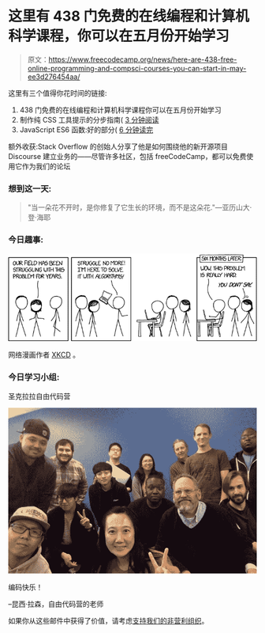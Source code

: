 # 这里有 438 门免费的在线编程和计算机科学课程，你可以在五月份开始学习

> 原文：<https://www.freecodecamp.org/news/here-are-438-free-online-programming-and-compsci-courses-you-can-start-in-may-ee3d276454aa/>

这里有三个值得你花时间的链接:

1.  438 门免费的在线编程和计算机科学课程你可以在五月份开始学习
2.  制作纯 CSS 工具提示的分步指南( [3 分钟阅读](https://fcc.im/2oXNBSq)
3.  JavaScript ES6 函数:好的部分( [6 分钟读完](https://fcc.im/2qFte9j)

额外收获:Stack Overflow 的创始人分享了他是如何围绕他的新开源项目 Discourse 建立业务的——尽管许多社区，包括 freeCodeCamp，都可以免费使用它作为我们的论坛

### 想到这一天:

> "当一朵花不开时，是你修复了它生长的环境，而不是这朵花."—亚历山大·登·海耶

### 今日趣事:

![idJM8x7dl6KyKWRm0GS0tvMHKwDNuv6r-vKD](img/aae4760d6153d38d77b11cee960b5e83.png)

网络漫画作者 [XKCD](https://fcc.im/2p5Su78) 。

### 今日学习小组:

圣克拉拉自由代码营

![wYJChV7y-6nGSmOR-XN3igGHOdbRh6uDh1Z1](img/8cf1e7beafdb5da5942729de1a0fab42.png)

编码快乐！

–昆西·拉森，自由代码营的老师

如果你从这些邮件中获得了价值，请考虑[支持我们的非营利组织](http://bit.ly/donate-to-fcc)。